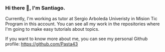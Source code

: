 ### Hi there 👋, I'm Santiago. 

<!--
**santiagoperez1mt/santiagoperez1mt** is a ✨ _special_ ✨ repository because its `README.md` (this file) appears on your GitHub profile.

Here are some ideas to get you started:

- 🔭 I’m currently working on ...
- 🌱 I’m currently learning ...
- 👯 I’m looking to collaborate on ...
- 🤔 I’m looking for help with ...
- 💬 Ask me about ...
- 📫 How to reach me: ...
- 😄 Pronouns: ...
- ⚡ Fun fact: ...
-->
Currently, I'm working as tutor at Sergio Arboleda Univeristy in Mision Tic Program in this account. You can see all my work in the repositories where I'm going to make easy tutorials about topics. 

If you want to know more about me, you can see my personal Github profile:  https://github.com/Pasta43
